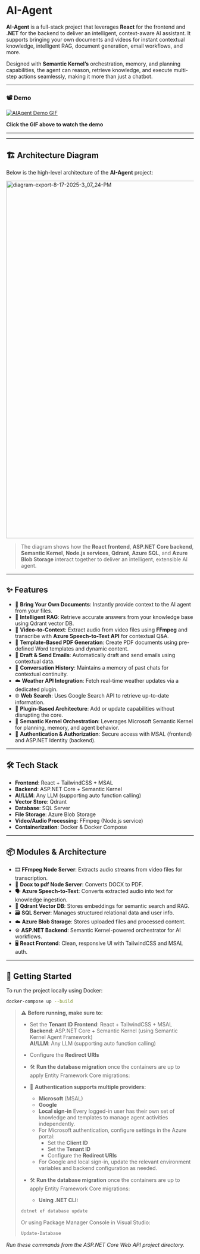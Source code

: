 # AI-Agent

**AI-Agent** is a full-stack project that leverages **React** for the frontend and **.NET** for the backend to deliver an intelligent, context-aware AI assistant. It supports bringing your own documents and videos for instant contextual knowledge, intelligent RAG, document generation, email workflows, and more.

Designed with **Semantic Kernel’s** orchestration, memory, and planning capabilities, the agent can reason, retrieve knowledge, and execute multi-step actions seamlessly, making it more than just a chatbot.

---

### 📽️ Demo  


[![AIAgent Demo GIF](https://github.com/user-attachments/assets/9dd90e2f-a6e8-4baf-b1d3-5b1d9fedbf7e)](https://www.youtube.com/watch?v=-5dCIRRaq_A)

**Click the GIF above to watch the demo**

---

---

## 🏗️ Architecture Diagram  

Below is the high-level architecture of the **AI-Agent** project:  

<img width="1490" height="960" alt="diagram-export-8-17-2025-3_07_24-PM" src="https://github.com/user-attachments/assets/a2feea2c-664b-434b-a34f-ffbf0d856daa" />


> The diagram shows how the **React frontend**, **ASP.NET Core backend**, **Semantic Kernel**, **Node.js services**, **Qdrant**, **Azure SQL**, and **Azure Blob Storage** interact together to deliver an intelligent, extensible AI agent.

---

## ✨ Features

- 📄 **Bring Your Own Documents**: Instantly provide context to the AI agent from your files.  
- 🧠 **Intelligent RAG**: Retrieve accurate answers from your knowledge base using Qdrant vector DB.  
- 🎥 **Video-to-Context**: Extract audio from video files using **FFmpeg** and transcribe with **Azure Speech-to-Text API** for contextual Q&A.  
- 🧾 **Template-Based PDF Generation**: Create PDF documents using pre-defined Word templates and dynamic content.  
- 📧 **Draft & Send Emails**: Automatically draft and send emails using contextual data.  
- 💬 **Conversation History**: Maintains a memory of past chats for contextual continuity.  
- ☁️ **Weather API Integration**: Fetch real-time weather updates via a dedicated plugin.  
- 🌐 **Web Search**: Uses Google Search API to retrieve up-to-date information.  
- 🔌 **Plugin-Based Architecture**: Add or update capabilities without disrupting the core.  
- 🤖 **Semantic Kernel Orchestration**: Leverages Microsoft Semantic Kernel for planning, memory, and agent behavior.  
- 🔐 **Authentication & Authorization**: Secure access with MSAL (frontend) and ASP.NET Identity (backend).  

---

## 🛠 Tech Stack

- **Frontend**: React + TailwindCSS + MSAL  
- **Backend**: ASP.NET Core + Semantic Kernel  
- **AI/LLM**: Any LLM (supporting auto function calling)  
- **Vector Store**: Qdrant  
- **Database**: SQL Server  
- **File Storage**: Azure Blob Storage  
- **Video/Audio Processing**: FFmpeg (Node.js service)
- **Containerization**: Docker & Docker Compose  

---

## 📦 Modules & Architecture

- 🎞️ **FFmpeg Node Server**: Extracts audio streams from video files for transcription.
- 📄 **Docx to pdf Node Server**: Converts DOCX to PDF.  
- 🗣️ **Azure Speech-to-Text**: Converts extracted audio into text for knowledge ingestion.  
- 🧠 **Qdrant Vector DB**: Stores embeddings for semantic search and RAG.  
- 🗃️ **SQL Server**: Manages structured relational data and user info.  
- ☁️ **Azure Blob Storage**: Stores uploaded files and processed content.  
- ⚙️ **ASP.NET Backend**: Semantic Kernel-powered orchestrator for AI workflows.  
- 🖥️ **React Frontend**: Clean, responsive UI with TailwindCSS and MSAL auth.  

---

## 🚀 Getting Started

To run the project locally using Docker:

```bash
docker-compose up --build
```

> ⚠️ **Before running, make sure to:**
>
>   - Set the **Tenant ID**
**Frontend**: React + TailwindCSS + MSAL  
**Backend**: ASP.NET Core + Semantic Kernel (using Semantic Kernel Agent Framework)  
**AI/LLM**: Any LLM (supporting auto function calling)  
>   - Configure the **Redirect URIs**
> - 🛠️ **Run the database migration** once the containers are up to apply Entity Framework Core migrations:
> - 🔐 **Authentication supports multiple providers:**
>   - **Microsoft** (MSAL)
>   - **Google**
>   - **Local sign-in**
>   Every logged-in user has their own set of knowledge and templates to manage agent activities independently.
>   - For Microsoft authentication, configure settings in the Azure portal:
>     - Set the **Client ID**
>     - Set the **Tenant ID**
>     - Configure the **Redirect URIs**
>   - For Google and local sign-in, update the relevant environment variables and backend configuration as needed.
> 
> - 🛠️ **Run the database migration** once the containers are up to apply Entity Framework Core migrations:
>   - **Using .NET CLI:**   
>```bash
>dotnet ef database update
>```
>Or using Package Manager Console in Visual Studio:
>```powershell
>Update-Database
>```
 _Run these commands from the ASP.NET Core Web API project directory._